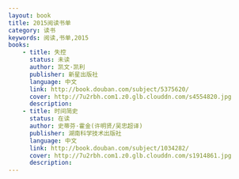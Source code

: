 ```yaml
---
layout: book
title: 2015阅读书单
category: 读书
keywords: 阅读,书单,2015
books:
    - title: 失控
      status: 未读
      author: 凯文·凯利
      publisher: 新星出版社
      language: 中文
      link: http://book.douban.com/subject/5375620/
      cover: http://7u2rbh.com1.z0.glb.clouddn.com/s4554820.jpg
      description:
    - title: 时间简史
      status: 在读
      author: 史蒂芬·霍金(许明贤/吴忠超译) 
      publisher: 湖南科学技术出版社
      language: 中文
      link: http://book.douban.com/subject/1034282/
      cover: http://7u2rbh.com1.z0.glb.clouddn.com/s1914861.jpg
      description:
---
```


